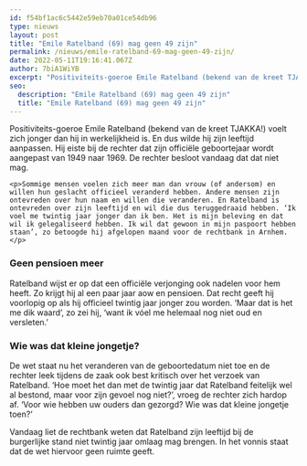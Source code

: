 ```yaml
---
id: f54bf1ac6c5442e59eb70a01ce54db96
type: nieuws
layout: post
title: "Emile Ratelband (69) mag geen 49 zijn"
permalink: /nieuws/emile-ratelband-69-mag-geen-49-zijn/
date: 2022-05-11T19:16:41.067Z
author: 7biA1WiYB
excerpt: "Positiviteits-goeroe Emile Ratelband (bekend van de kreet TJAKKA!) voelt zich jonger dan hij in werkelijkheid is. En dus wilde hij zijn leeftijd aanpassen. Hij eiste bij de rechter dat zijn officiële geboortejaar wordt aangepast van 1949 naar 1969. De rechter besloot vandaag dat dat niet mag.  "
seo:
  description: "Emile Ratelband (69) mag geen 49 zijn"
  title: "Emile Ratelband (69) mag geen 49 zijn"
---
```

Positiviteits-goeroe Emile Ratelband (bekend van de kreet TJAKKA!) voelt zich jonger dan hij in werkelijkheid is. En dus wilde hij zijn leeftijd aanpassen. Hij eiste bij de rechter dat zijn officiële geboortejaar wordt aangepast van 1949 naar 1969. De rechter besloot vandaag dat dat niet mag.  

    <p>Sommige mensen voelen zich meer man dan vrouw (of andersom) en willen hun geslacht officieel veranderd hebben. Andere mensen zijn ontevreden over hun naam en willen die veranderen. En Ratelband is ontevreden over zijn leeftijd en wil die dus teruggedraaid hebben. ‘Ik voel me twintig jaar jonger dan ik ben. Het is mijn beleving en dat wil ik gelegaliseerd hebben. Ik wil dat gewoon in mijn paspoort hebben staan’, zo betoogde hij afgelopen maand voor de rechtbank in Arnhem.</p>
<h3>Geen pensioen meer</h3>
<p>Ratelband wijst er op dat een officiële verjonging ook nadelen voor hem heeft. Zo krijgt hij al een paar jaar aow en pensioen. Dat recht geeft hij voorlopig op als hij officieel twintig jaar jonger zou worden. ‘Maar dat is het me dik waard’, zo zei hij, ‘want ik vóel me helemaal nog niet oud en versleten.’</p>
<h3>Wie was dat kleine jongetje?</h3>
<p>De wet staat nu het veranderen van de geboortedatum niet toe en de rechter leek tijdens de zaak ook best kritisch over het verzoek van Ratelband. ‘Hoe moet het dan met de twintig jaar dat Ratelband feitelijk wel al bestond, maar voor zijn gevoel nog niet?’, vroeg de rechter zich hardop af. ‘Voor wie hebben uw ouders dan gezorgd? Wie was dat kleine jongetje toen?’</p>
<p>Vandaag liet de rechtbank weten dat Ratelband zijn leeftijd bij de burgerlijke stand niet twintig jaar omlaag mag brengen. In het vonnis staat dat de wet hiervoor geen ruimte geeft. </p>  
